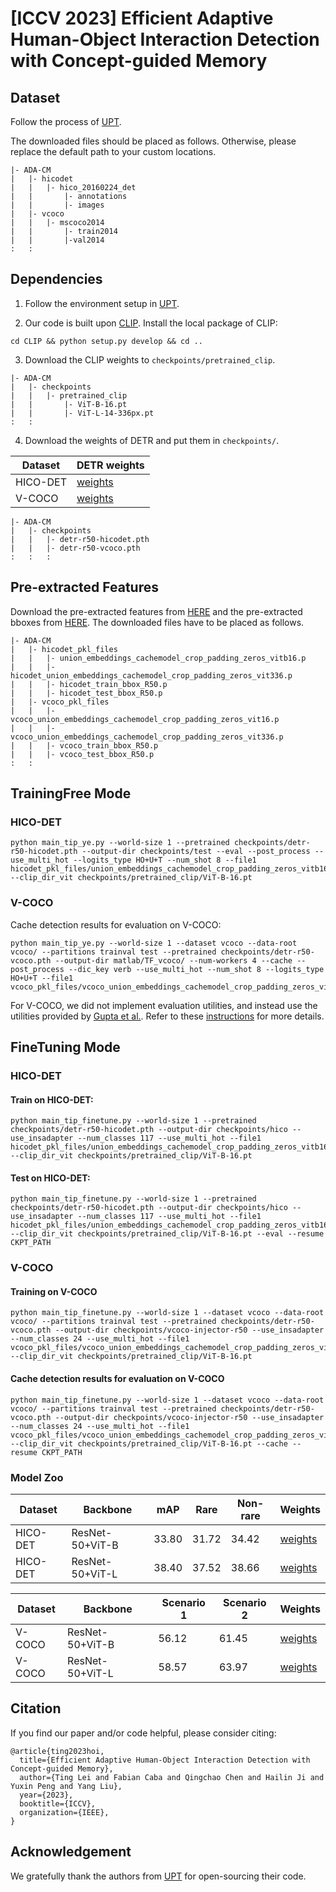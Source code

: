 # [ICCV 2023] Efficient Adaptive Human-Object Interaction Detection with Concept-guided Memory

## Dataset 
Follow the process of [UPT](https://github.com/fredzzhang/upt).

The downloaded files should be placed as follows. Otherwise, please replace the default path to your custom locations.
```
|- ADA-CM
|   |- hicodet
|   |   |- hico_20160224_det
|   |       |- annotations
|   |       |- images
|   |- vcoco
|   |   |- mscoco2014
|   |       |- train2014
|   |       |-val2014
:   :      
```

## Dependencies
1. Follow the environment setup in [UPT](https://github.com/fredzzhang/upt).

2. Our code is built upon [CLIP](https://github.com/openai/CLIP). Install the local package of CLIP:
```
cd CLIP && python setup.py develop && cd ..
```

3. Download the CLIP weights to `checkpoints/pretrained_clip`.
```
|- ADA-CM
|   |- checkpoints
|   |   |- pretrained_clip
|   |       |- ViT-B-16.pt
|   |       |- ViT-L-14-336px.pt
:   :      
```

4. Download the weights of DETR and put them in `checkpoints/`.


| Dataset | DETR weights |
| --- | --- |
| HICO-DET | [weights](https://drive.google.com/file/d/1BQ-0tbSH7UC6QMIMMgdbNpRw2NcO8yAD/view?usp=sharing)  |
| V-COCO | [weights](https://drive.google.com/file/d/1AIqc2LBkucBAAb_ebK9RjyNS5WmnA4HV/view?usp=sharing) |


```
|- ADA-CM
|   |- checkpoints
|   |   |- detr-r50-hicodet.pth
|   |   |- detr-r50-vcoco.pth
:   :   :
```

## Pre-extracted Features
Download the pre-extracted features from [HERE](https://drive.google.com/file/d/1lUnUQD3XcWyQdwDHMi74oXBcivibGIWN/view?usp=sharing) and the pre-extracted bboxes from [HERE](https://drive.google.com/file/d/19Mo1d4J6xX9jDNvDJHEWDpaiPKxQHQsT/view?usp=sharing). The downloaded files have to be placed as follows.

```
|- ADA-CM
|   |- hicodet_pkl_files
|   |   |- union_embeddings_cachemodel_crop_padding_zeros_vitb16.p
|   |   |- hicodet_union_embeddings_cachemodel_crop_padding_zeros_vit336.p
|   |   |- hicodet_train_bbox_R50.p
|   |   |- hicodet_test_bbox_R50.p
|   |- vcoco_pkl_files
|   |   |- vcoco_union_embeddings_cachemodel_crop_padding_zeros_vit16.p
|   |   |- vcoco_union_embeddings_cachemodel_crop_padding_zeros_vit336.p
|   |   |- vcoco_train_bbox_R50.p
|   |   |- vcoco_test_bbox_R50.p
:   :      
```

## TrainingFree Mode
### HICO-DET
```
python main_tip_ye.py --world-size 1 --pretrained checkpoints/detr-r50-hicodet.pth --output-dir checkpoints/test --eval --post_process --use_multi_hot --logits_type HO+U+T --num_shot 8 --file1 hicodet_pkl_files/union_embeddings_cachemodel_crop_padding_zeros_vitb16.p --clip_dir_vit checkpoints/pretrained_clip/ViT-B-16.pt
```

### V-COCO
Cache detection results for evaluation on V-COCO:
```
python main_tip_ye.py --world-size 1 --dataset vcoco --data-root vcoco/ --partitions trainval test --pretrained checkpoints/detr-r50-vcoco.pth --output-dir matlab/TF_vcoco/ --num-workers 4 --cache --post_process --dic_key verb --use_multi_hot --num_shot 8 --logits_type HO+U+T --file1 vcoco_pkl_files/vcoco_union_embeddings_cachemodel_crop_padding_zeros_vit16.p
```

For V-COCO, we did not implement evaluation utilities, and instead use the utilities provided by [Gupta et al.](https://github.com/ywchao/ho-rcnn). Refer to these [instructions](https://github.com/fredzzhang/upt/discussions/14) for more details.


## FineTuning Mode
### HICO-DET
#### Train on HICO-DET:
```
python main_tip_finetune.py --world-size 1 --pretrained checkpoints/detr-r50-hicodet.pth --output-dir checkpoints/hico --use_insadapter --num_classes 117 --use_multi_hot --file1 hicodet_pkl_files/union_embeddings_cachemodel_crop_padding_zeros_vitb16.p --clip_dir_vit checkpoints/pretrained_clip/ViT-B-16.pt 
```

#### Test on HICO-DET:
```
python main_tip_finetune.py --world-size 1 --pretrained checkpoints/detr-r50-hicodet.pth --output-dir checkpoints/hico --use_insadapter --num_classes 117 --use_multi_hot --file1 hicodet_pkl_files/union_embeddings_cachemodel_crop_padding_zeros_vitb16.p --clip_dir_vit checkpoints/pretrained_clip/ViT-B-16.pt --eval --resume CKPT_PATH
```


### V-COCO
#### Training on V-COCO
```
python main_tip_finetune.py --world-size 1 --dataset vcoco --data-root vcoco/ --partitions trainval test --pretrained checkpoints/detr-r50-vcoco.pth --output-dir checkpoints/vcoco-injector-r50 --use_insadapter --num_classes 24 --use_multi_hot --file1 vcoco_pkl_files/vcoco_union_embeddings_cachemodel_crop_padding_zeros_vit16.p  --clip_dir_vit checkpoints/pretrained_clip/ViT-B-16.pt
```

#### Cache detection results for evaluation on V-COCO
```
python main_tip_finetune.py --world-size 1 --dataset vcoco --data-root vcoco/ --partitions trainval test --pretrained checkpoints/detr-r50-vcoco.pth --output-dir checkpoints/vcoco-injector-r50 --use_insadapter --num_classes 24 --use_multi_hot --file1 vcoco_pkl_files/vcoco_union_embeddings_cachemodel_crop_padding_zeros_vit16.p  --clip_dir_vit checkpoints/pretrained_clip/ViT-B-16.pt --cache --resume CKPT_PATH
```

### Model Zoo

| Dataset |  Backbone  | mAP | Rare | Non-rare | Weights |
| ---- |  ----  | ----  | ----  | ----  | ----  |
| HICO-DET | ResNet-50+ViT-B  | 33.80 | 31.72 | 34.42 | [weights](https://drive.google.com/file/d/1utTPqQkDIvlNhDzAs8mhoSN7FMQjBToH/view?usp=sharing) |
| HICO-DET |ResNet-50+ViT-L  | 38.40 | 37.52 | 38.66 | [weights](https://drive.google.com/file/d/1JqX61ZSDXmDuLz4DPavK3aa1ISG7W8Dj/view?usp=sharing) |


| Dataset |  Backbone  | Scenario 1 | Scenario 2 | Weights |
| ---- |  ----  | ----  | ----  | ----  |
|V-COCO| ResNet-50+ViT-B  | 56.12 | 61.45 | [weights](https://drive.google.com/file/d/13WiXzP08MKSMD-jZrtIpWcyFa7zYXnRE/view?usp=sharing) |
|V-COCO| ResNet-50+ViT-L  | 58.57 | 63.97 | [weights](https://drive.google.com/file/d/1amqgWOPjC8mlHMrmoZj6YzxCFBPLUeww/view?usp=sharing) |

## Citation
If you find our paper and/or code helpful, please consider citing:
```
@article{ting2023hoi,
  title={Efficient Adaptive Human-Object Interaction Detection with Concept-guided Memory},
  author={Ting Lei and Fabian Caba and Qingchao Chen and Hailin Ji and Yuxin Peng and Yang Liu},
  year={2023},
  booktitle={ICCV},
  organization={IEEE},
}
```

## Acknowledgement
We gratefully thank the authors from [UPT](https://github.com/fredzzhang/upt) for open-sourcing their code.

